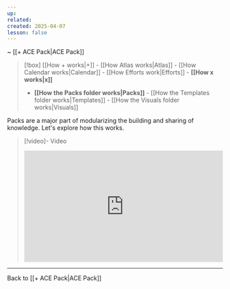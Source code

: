 ```yaml
---
up: 
related: 
created: 2025-04-07
lesson: false
---
```

~ [[+ ACE Pack|ACE Pack]]  

> [!box] [[How + works|+]] - [[How Atlas works|Atlas]] - [[How Calendar works|Calendar]] - [[How Efforts work|Efforts]] - **[[How x works|x]]** 
> - **[[How the Packs folder works|Packs]]** - [[How the Templates folder works|Templates]] - [[How the Visuals folder works|Visuals]]  

Packs are a major part of modularizing the building and sharing of knowledge. Let's explore how this works.

> [!video]- Video
> <div style="padding:56.25% 0 0 0;position:relative;"><iframe src="https://player.vimeo.com/video/1075738334?badge=0&amp;autopause=0&amp;player_id=0&amp;app_id=58479" frameborder="0" allow="autoplay; fullscreen; picture-in-picture; clipboard-write; encrypted-media" style="position:absolute;top:0;left:0;width:100%;height:100%;" title="How The Pack folder works"></iframe></div>

---

Back to [[+ ACE Pack|ACE Pack]] 